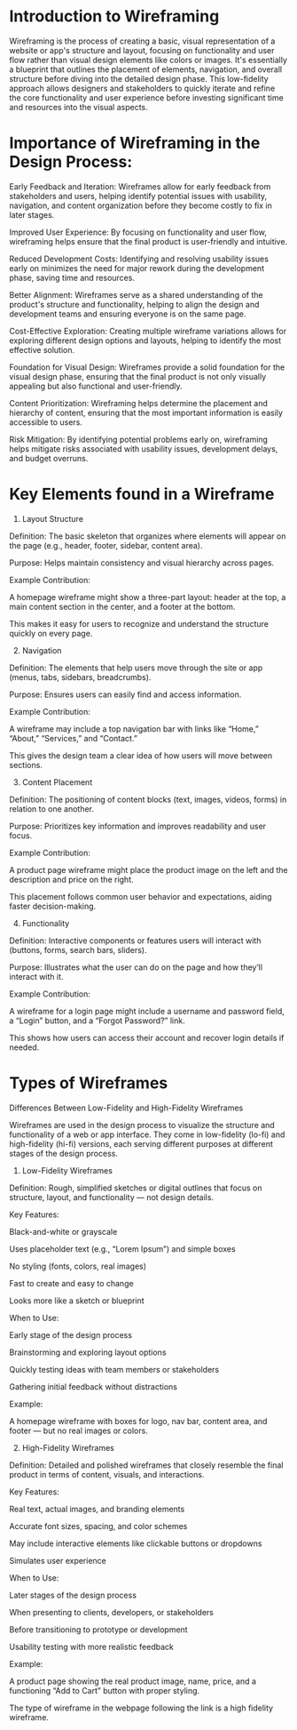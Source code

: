# Introduction to Wireframing

Wireframing is the process of creating a basic, visual representation of a website or app's structure and layout, focusing on functionality and user flow rather than visual design elements like colors or images. It's essentially a blueprint that outlines the placement of elements, navigation, and overall structure before diving into the detailed design phase. This low-fidelity approach allows designers and stakeholders to quickly iterate and refine the core functionality and user experience before investing significant time and resources into the visual aspects.

# Importance of Wireframing in the Design Process:
Early Feedback and Iteration: Wireframes allow for early feedback from stakeholders and users, helping identify potential issues with usability, navigation, and content organization before they become costly to fix in later stages. 

Improved User Experience: By focusing on functionality and user flow, wireframing helps ensure that the final product is user-friendly and intuitive. 

Reduced Development Costs: Identifying and resolving usability issues early on minimizes the need for major rework during the development phase, saving time and resources. 

Better Alignment: Wireframes serve as a shared understanding of the product's structure and functionality, helping to align the design and development teams and ensuring everyone is on the same page. 

Cost-Effective Exploration: Creating multiple wireframe variations allows for exploring different design options and layouts, helping to identify the most effective solution. 

Foundation for Visual Design: Wireframes provide a solid foundation for the visual design phase, ensuring that the final product is not only visually appealing but also functional and user-friendly. 

Content Prioritization: Wireframing helps determine the placement and hierarchy of content, ensuring that the most important information is easily accessible to users. 

Risk Mitigation: By identifying potential problems early on, wireframing helps mitigate risks associated with usability issues, development delays, and budget overruns.


# Key Elements found in a Wireframe

1. Layout Structure

Definition:
The basic skeleton that organizes where elements will appear on the page (e.g., header, footer, sidebar, content area).

Purpose:
Helps maintain consistency and visual hierarchy across pages.

Example Contribution:

A homepage wireframe might show a three-part layout: header at the top, a main content section in the center, and a footer at the bottom.

This makes it easy for users to recognize and understand the structure quickly on every page.


2. Navigation

Definition:
The elements that help users move through the site or app (menus, tabs, sidebars, breadcrumbs).

Purpose:
Ensures users can easily find and access information.

Example Contribution:

A wireframe may include a top navigation bar with links like “Home,” “About,” “Services,” and “Contact.”

This gives the design team a clear idea of how users will move between sections.


3. Content Placement

Definition:
The positioning of content blocks (text, images, videos, forms) in relation to one another.

Purpose:
Prioritizes key information and improves readability and user focus.

Example Contribution:

A product page wireframe might place the product image on the left and the description and price on the right.

This placement follows common user behavior and expectations, aiding faster decision-making.


4. Functionality

Definition:
Interactive components or features users will interact with (buttons, forms, search bars, sliders).

Purpose:
Illustrates what the user can do on the page and how they’ll interact with it.

Example Contribution:

A wireframe for a login page might include a username and password field, a “Login” button, and a “Forgot Password?” link.

This shows how users can access their account and recover login details if needed.


# Types of Wireframes

Differences Between Low-Fidelity and High-Fidelity Wireframes

Wireframes are used in the design process to visualize the structure and functionality of a web or app interface. They come in low-fidelity (lo-fi) and high-fidelity (hi-fi) versions, each serving different purposes at different stages of the design process.

1. Low-Fidelity Wireframes

Definition:
Rough, simplified sketches or digital outlines that focus on structure, layout, and functionality — not design details.

Key Features:

Black-and-white or grayscale

Uses placeholder text (e.g., “Lorem Ipsum”) and simple boxes

No styling (fonts, colors, real images)

Fast to create and easy to change

Looks more like a sketch or blueprint


When to Use:

Early stage of the design process

Brainstorming and exploring layout options

Quickly testing ideas with team members or stakeholders

Gathering initial feedback without distractions


Example:

A homepage wireframe with boxes for logo, nav bar, content area, and footer — but no real images or colors.


2. High-Fidelity Wireframes

Definition:
Detailed and polished wireframes that closely resemble the final product in terms of content, visuals, and interactions.

Key Features:

Real text, actual images, and branding elements

Accurate font sizes, spacing, and color schemes

May include interactive elements like clickable buttons or dropdowns

Simulates user experience


When to Use:

Later stages of the design process

When presenting to clients, developers, or stakeholders

Before transitioning to prototype or development

Usability testing with more realistic feedback


Example:

A product page showing the real product image, name, price, and a functioning “Add to Cart” button with proper styling.


The type of wireframe in the webpage following the link is a high fidelity wireframe.
